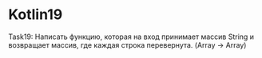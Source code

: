# Kotlin19
Task19: Написать функцию, которая на вход принимает массив String 
и возвращает массив, где каждая строка перевернута. (Array<String> -> Array<String>)
